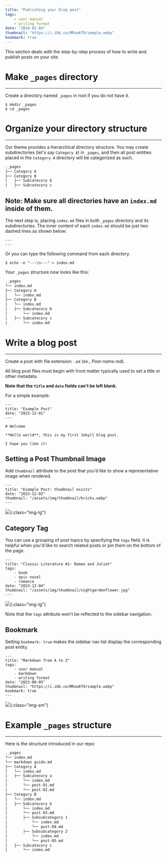 ```yaml
---
title: "Publishing your blog post"
tags:
    - user manual
    - writing format
date: "2024-02-04"
thumbnail: "https://i.ibb.co/MRzw6T9/sample.webp"
bookmark: true
---
```


This section deals with the step-by-step process of how to write and publish posts on your site.

# Make `_pages` directory
---
Create a directory named `_pages` in root if you do not have it.

```
$ mkdir _pages
$ cd _pages
```

# Organize your directory structure
---
Our theme provides a hierarchical directory structure. You may create subdirectories (let's say `Category A`) in `_pages`, and then all post entities placed in the `Category A` directory will be categorized as such.

```txt
._pages
├── Category A
├── Category B
|   ├── Subcatecory b
|   ├── Subcatecory c
```

## Note: Make sure all directories have an `index.md` inside of them.

The next step is, placing `index.md` files in both `_pages` directory and its subdirectories. The inner content of each `index.md` should be just two dashed lines as shown below:

```
---
---
```

Or you can type the following command from each directory.

```
$ echo -e "---\n---" > index.md
```

Your `_pages` structure now looks like this:

```txt
._pages
└── index.md
├── Category A
|   └── index.md
├── Category B
|   └── index.md
|   ├── Subcatecory b
|       └── index.md
|   ├── Subcatecory c
|       └── index.md
```

# Write a blog post
---

Create a post with file extension: `.md` (ex., *Post-name.md*).  

All blog post files must begin with front matter typically used to set a title or other metadata.

**Note that the `title` and `date` fields can't be left blank.** 

For a simple example:

```
---
title: "Example Post"
date: "2023-12-01"
---

# Welcome

**Hello world**, this is my first Jekyll blog post.

I hope you like it!
```

## Setting a Post Thumbnail Image

Add `thumbnail` attribute to the post that you'd like to show a representative image when rendered.

```
---
title: "Example Post: thumbnail exists"
date: "2023-12-02"
thumbnail: "/assets/img/thumbnail/bricks.webp"
---
```

![](https://i.ibb.co/T8Rsb6L/21312.webp){:class="img-lg"}

## Category Tag

You can use a grouping of post topics by specifying the `tags` field. It is helpful when you'd like to search related posts or pin them on the bottom of the page.

```
---
title: "Classic Literature #1: Romeo and Juliet"
tags:
    - book
    - epic novel
    - romance
date: "2023-12-04"
thumbnail: "/assets/img/thumbnail/nightgardenflower.jpg"
---
```

![](https://i.ibb.co/LDKJC7p/1231.webp){:class="img-lg"}

Note that the `tags` attribute won't be reflected to the sidebar navigation.

## Bookmark

Setting `bookmark: true` makes the sidebar nav list display the corresponding post entity.

```
---
title: "Markdown from A to Z"
tags:
    - user manual
    - markdown
    - writing format
date: "2023-09-05"
thumbnail: "https://i.ibb.co/MRzw6T9/sample.webp"
bookmark: true
---
```

![](https://i.ibb.co/2sFZNNK/21313.webp){:class="img-sm"}

# Example `_pages` structure
---

Here is the structure introduced in our repo:

```txt
._pages
└── index.md
└── markdown guide.md
├── Category A
|   └── index.md
|   ├── Subcatecory a
|       └── index.md
|       └── post-01.md
|       └── post-02.md
├── Category B
|   └── index.md
|   ├── Subcatecory b    
|       └── index.md
|       └── post-03.md
|       ├── Subsubcategory 1
|           └── index.md
|           └── post-04.md
|       ├── Subsubcategory 2
|           └── index.md
|           └── post-05.md
|   ├── Subcatecory c
|       └── index.md
```